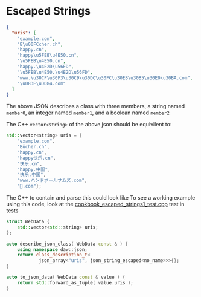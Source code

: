 # Escaped Strings

```json
{
  "uris": [
    "example.com",
    "B\u00FCcher.ch",
    "happy.cn",
    "happy\u5FEB\u4E50.cn",
    "\u5FEB\u4E50.cn",
    "happy.\u4E2D\u56FD",
    "\u5FEB\u4E50.\u4E2D\u56FD",
    "www.\u30CF\u30F3\u30C9\u30DC\u30FC\u30EB\u30B5\u30E0\u30BA.com",
    "\uD83E\uDD84.com"
  ]
}
```
The above JSON describes a class with three members, a string named `member0`, an integer named `member1`, and a boolean named `member2`

The C++ `vector<string>` of the above json should be equivilent to:
```cpp
std::vector<string> uris = {
	"example.com", 
	"Bücher.ch",
	"happy.cn", 
	"happy快乐.cn",
	"快乐.cn", 
	"happy.中国", 
	"快乐.中国", 
	"www.ハンドボールサムズ.com", 
	"🦄.com"};
```

The C++ to contain and parse this could look like
To see a working example using this code, look at the [cookbook_escaped_strings1_test.cpp](../tests/cookbook_escaped_strings1_test.cpp) test in tests
```cpp
struct WebData {
	std::vector<std::string> uris;
};

auto describe_json_class( WebData const & ) {
    using namespace daw::json;
    return class_description_t<
			json_array<"uris", json_string_escaped<no_name>>>{};
}

auto to_json_data( WebData const & value ) {
	return std::forward_as_tuple( value.uris );
}
```

